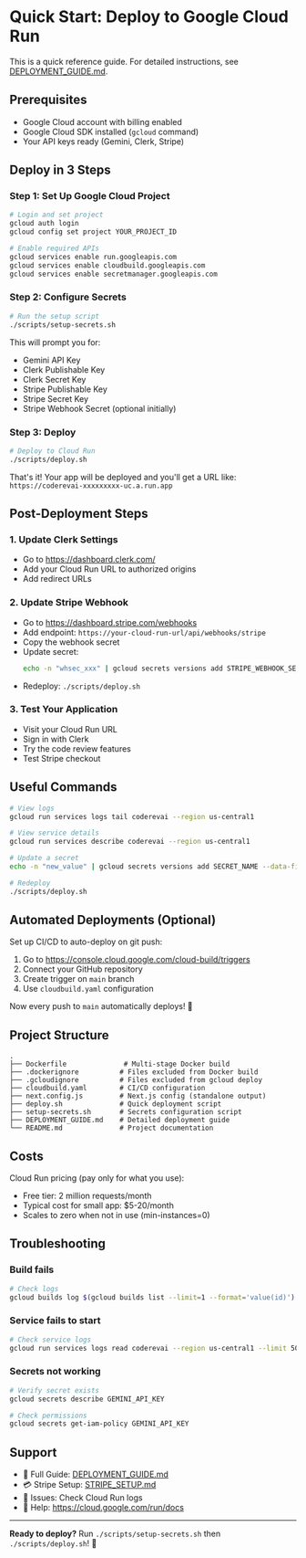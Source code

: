 # Quick Start: Deploy to Google Cloud Run

This is a quick reference guide. For detailed instructions, see [DEPLOYMENT_GUIDE.md](./DEPLOYMENT_GUIDE.md).

## Prerequisites

- Google Cloud account with billing enabled
- Google Cloud SDK installed (`gcloud` command)
- Your API keys ready (Gemini, Clerk, Stripe)

## Deploy in 3 Steps

### Step 1: Set Up Google Cloud Project

```bash
# Login and set project
gcloud auth login
gcloud config set project YOUR_PROJECT_ID

# Enable required APIs
gcloud services enable run.googleapis.com
gcloud services enable cloudbuild.googleapis.com
gcloud services enable secretmanager.googleapis.com
```

### Step 2: Configure Secrets

```bash
# Run the setup script
./scripts/setup-secrets.sh
```

This will prompt you for:
- Gemini API Key
- Clerk Publishable Key
- Clerk Secret Key
- Stripe Publishable Key
- Stripe Secret Key
- Stripe Webhook Secret (optional initially)

### Step 3: Deploy

```bash
# Deploy to Cloud Run
./scripts/deploy.sh
```

That's it! Your app will be deployed and you'll get a URL like:
`https://coderevai-xxxxxxxxx-uc.a.run.app`

## Post-Deployment Steps

### 1. Update Clerk Settings
- Go to https://dashboard.clerk.com/
- Add your Cloud Run URL to authorized origins
- Add redirect URLs

### 2. Update Stripe Webhook
- Go to https://dashboard.stripe.com/webhooks
- Add endpoint: `https://your-cloud-run-url/api/webhooks/stripe`
- Copy the webhook secret
- Update secret:
  ```bash
  echo -n "whsec_xxx" | gcloud secrets versions add STRIPE_WEBHOOK_SECRET --data-file=-
  ```
- Redeploy: `./scripts/deploy.sh`

### 3. Test Your Application
- Visit your Cloud Run URL
- Sign in with Clerk
- Try the code review features
- Test Stripe checkout

## Useful Commands

```bash
# View logs
gcloud run services logs tail coderevai --region us-central1

# View service details
gcloud run services describe coderevai --region us-central1

# Update a secret
echo -n "new_value" | gcloud secrets versions add SECRET_NAME --data-file=-

# Redeploy
./scripts/deploy.sh
```

## Automated Deployments (Optional)

Set up CI/CD to auto-deploy on git push:

1. Go to https://console.cloud.google.com/cloud-build/triggers
2. Connect your GitHub repository
3. Create trigger on `main` branch
4. Use `cloudbuild.yaml` configuration

Now every push to `main` automatically deploys! 🚀

## Project Structure

```
.
├── Dockerfile              # Multi-stage Docker build
├── .dockerignore          # Files excluded from Docker build
├── .gcloudignore          # Files excluded from gcloud deploy
├── cloudbuild.yaml        # CI/CD configuration
├── next.config.js         # Next.js config (standalone output)
├── deploy.sh              # Quick deployment script
├── setup-secrets.sh       # Secrets configuration script
├── DEPLOYMENT_GUIDE.md    # Detailed deployment guide
└── README.md              # Project documentation
```

## Costs

Cloud Run pricing (pay only for what you use):
- Free tier: 2 million requests/month
- Typical cost for small app: $5-20/month
- Scales to zero when not in use (min-instances=0)

## Troubleshooting

### Build fails
```bash
# Check logs
gcloud builds log $(gcloud builds list --limit=1 --format='value(id)')
```

### Service fails to start
```bash
# Check service logs
gcloud run services logs read coderevai --region us-central1 --limit 50
```

### Secrets not working
```bash
# Verify secret exists
gcloud secrets describe GEMINI_API_KEY

# Check permissions
gcloud secrets get-iam-policy GEMINI_API_KEY
```

## Support

- 📖 Full Guide: [DEPLOYMENT_GUIDE.md](./DEPLOYMENT_GUIDE.md)
- 💳 Stripe Setup: [STRIPE_SETUP.md](./STRIPE_SETUP.md)
- 🐛 Issues: Check Cloud Run logs
- 💬 Help: https://cloud.google.com/run/docs

---

**Ready to deploy?** Run `./scripts/setup-secrets.sh` then `./scripts/deploy.sh`! 🚀
